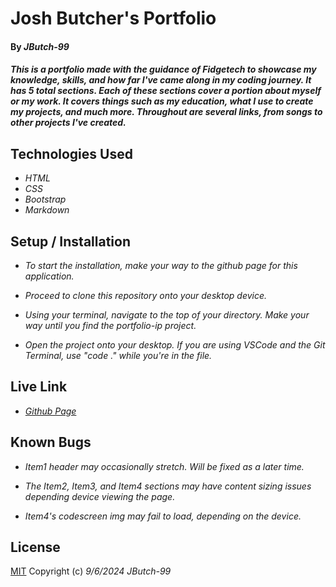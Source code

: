 # Josh Butcher's Portfolio

#### By _**JButch-99**_

#### _This is a portfolio made with the guidance of Fidgetech to showcase my knowledge, skills, and how far I've came along in my coding journey. It has 5 total sections. Each of these sections cover a portion about myself or my work. It covers things such as my education, what I use to create my projects, and much more.  Throughout are several links, from songs to other projects I've created._

## Technologies Used 

* _HTML_
* _CSS_
* _Bootstrap_
* _Markdown_

## Setup / Installation

* _To start the installation, make your way to the github page for this application._

* _Proceed to clone this repository onto your desktop device._

* _Using your terminal, navigate to the top of your directory. Make your way until you find the portfolio-ip project._

* _Open the project onto your desktop. If you are using VSCode and the Git Terminal, use "code ." while you're in the file._

## Live Link

* _[Github Page](https://jbutch-99.github.io/portfolio_ip/)_

## Known Bugs

* _Item1 header may occasionally stretch. Will be fixed as a later time._

* _The Item2, Item3, and Item4 sections may have content sizing issues depending device viewing the page._

* _Item4's codescreen img may fail to load, depending  on the device._

## License

[MIT](/LICENSE.txt)
Copyright (c) _9/6/2024_ _JButch-99_